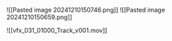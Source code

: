 
![[Pasted image 20241210150746.png]]
![[Pasted image 20241210150659.png]]

![[vfx_031_01000_Track_v001.mov]]
